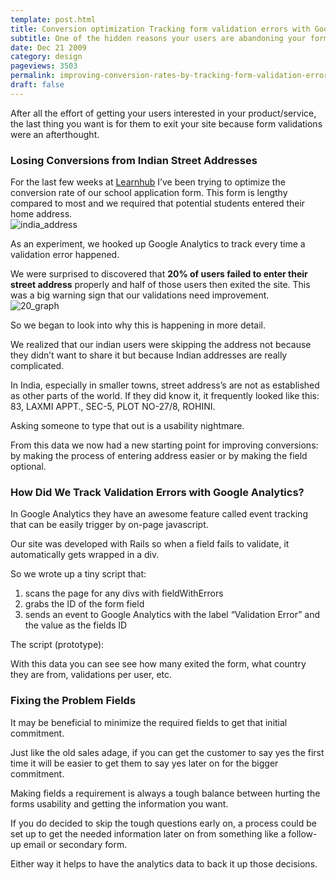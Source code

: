 ```yaml
---
template: post.html
title: Conversion optimization Tracking form validation errors with Google Analytics
subtitle: One of the hidden reasons your users are abandoning your forms is because they often can't input information that passes your data validations
date: Dec 21 2009
category: design
pageviews: 3503
permalink: improving-conversion-rates-by-tracking-form-validation-errors-with-google-analytics
draft: false
---
```


After all the effort of getting your users interested in your product/service, the last thing you want is for them to exit your site because form validations were an afterthought.

### Losing Conversions from Indian Street Addresses

For the last few weeks at [Learnhub](http://learnhub.com) I’ve been trying to optimize the conversion rate of our school application form. This form is lengthy compared to most and we required that potential students entered their home address.  
 ![india_address](http://dmix.ca/wp-content/uploads/2009/12/india_address1.png "india\_address")  
  As an experiment, we hooked up Google Analytics to track every time a validation error happened.

We were surprised to discovered that **20% of users failed to enter their street address** properly and half of those users then exited the site. This was a big warning sign that our validations need improvement.  
 ![20_graph](http://dmix.ca/wp-content/uploads/2009/12/20_graph1.png "20\_graph")  
  So we began to look into why this is happening in more detail.

We realized that our indian users were skipping the address not because they didn’t want to share it but because Indian addresses are really complicated.

In India, especially in smaller towns, street address’s are not as established as other parts of the world. If they did know it, it frequently looked like this: 83, LAXMI APPT., SEC-5, PLOT NO-27/8, ROHINI.

Asking someone to type that out is a usability nightmare.

From this data we now had a new starting point for improving conversions: by making the process of entering address easier or by making the field optional.

### How Did We Track Validation Errors with Google Analytics?

In Google Analytics they have an awesome feature called event tracking that can be easily trigger by on-page javascript.

Our site was developed with Rails so when a field fails to validate, it automatically gets wrapped in a div.

<script src="http://gist.github.com/249835.js?file=gistfile1.htm"></script>

So we wrote up a tiny script that:

1. scans the page for any divs with fieldWithErrors
2. grabs the ID of the form field
3. sends an event to Google Analytics with the label “Validation Error” and the value as the fields ID

The script (prototype):

<script src="http://gist.github.com/249833.js?file=gistfile1.js"></script>

With this data you can see see how many exited the form, what country they are from, validations per user, etc.

### Fixing the Problem Fields

It may be beneficial to minimize the required fields to get that initial commitment.

Just like the old sales adage, if you can get the customer to say yes the first time it will be easier to get them to say yes later on for the bigger commitment.

Making fields a requirement is always a tough balance between hurting the forms usability and getting the information you want.

If you do decided to skip the tough questions early on, a process could be set up to get the needed information later on from something like a follow-up email or secondary form.

Either way it helps to have the analytics data to back it up those decisions.

  